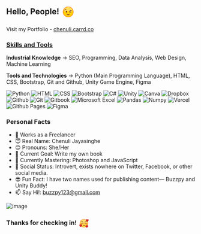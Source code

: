 ## Hello, People! <img align="center" src="https://raw.githubusercontent.com/heydrdev/devtools/main/emojis/telegram/winking-face.gif" width="38" />

Visit my Portfolio - [chenuli.carrd.co](https://chenuli.carrd.co)
### <u> Skills and Tools </u>
**Industrial Knowledge** → SEO, Programming, Data Analysis, Web Design, Machine Learning

**Tools and Technologies** → Python (Main Programming Language), HTML, CSS, Bootstrap, Git and Github, Unity Game Engine, Figma


![Python](https://img.shields.io/badge/-Python-3776AB?&style=for-the-badge&logo=python&logoColor=yellow)
![HTML](https://img.shields.io/badge/-html5-E34F26?&style=for-the-badge&logo=html5&logoColor=white)
![CSS](https://img.shields.io/badge/-css3-1572B6?&style=for-the-badge&logo=css3&logoColor=white)
![Bootstrap](https://img.shields.io/badge/bootstrap-7952B3?&style=for-the-badge&logo=bootstrap&logoColor=white)
![C#](https://img.shields.io/badge/-C%20Sharp-C5D8FF?&style=for-the-badge&logo=c%20sharp&logoColor=239120)
![Unity](https://img.shields.io/badge/-Unity-000000?&style=for-the-badge&logo=unity&logoColor=white)
![Canva](https://img.shields.io/badge/canva-00C4CC?&style=for-the-badge&logo=canva&logoColor=black)
![Dropbox](https://img.shields.io/badge/dropbox-0061FF?&style=for-the-badge&logo=dropbox&logoColor=black)
![Github](https://img.shields.io/badge/github-181719?&style=for-the-badge&logo=github&logoColor=white)
![Git](https://img.shields.io/badge/git-F05032?&style=for-the-badge&logo=git&logoColor=black)
![Gitbook](https://img.shields.io/badge/gitbook-0061FF?&style=for-the-badge&logo=gitbook&logoColor=black)
![Microsoft Excel](https://img.shields.io/badge/microsoftexcel-217346?&style=for-the-badge&logo=microsoftexcel&logoColor=black)
![Pandas](https://img.shields.io/badge/pandas-150458?&style=for-the-badge&logo=pandas&logoColor=white)
![Numpy](https://img.shields.io/badge/numpy-013243?&style=for-the-badge&logo=numpy&logoColor=cyan)
![Vercel](https://img.shields.io/badge/vercel-black?&style=for-the-badge&logo=vercel&logoColor=cyan)
![Github Pages](https://img.shields.io/badge/githubpages-222222?&style=for-the-badge&logo=githubpages&logoColor=white)
![Figma](https://img.shields.io/badge/figma-red?&style=for-the-badge&logo=figma&logoColor=white)

### Personal Facts


- 💼 Works as a Freelancer
- 😇 Real Name: Chenuli Jayasinghe
- 😊 Pronouns: She/Her
- 🎯 Current Goal: Write my own book
- 🌱 Currently Mastering: Photoshop and JavaScript
- 🏡 Social Status: Introvert, exists nowhere on Twitter, Facebook, or other social media.
- 😎 Fun Fact: I have two names used for publishing content— Buzzpy and Unity Buddy!
- 📫 Say Hi!: [buzzpy123@gmail.com](mailto:buzzpy123@gmail.com)


 ![image](https://github.com/Buzzpy/Buzzpy/assets/112791625/2e375c32-7dcc-4563-bbdf-0747a8382431)
 


### Thanks for checking in!  <img align="center" src="https://raw.githubusercontent.com/heydrdev/devtools/main/emojis/telegram/smiling-face-with-hearts.gif" width="30" />
<!---
Buzzpy/Buzzpy is a ✨ special ✨ repository because its `README.md` (this file) appears on your GitHub profile.
You can click the Preview link to take a look at your changes.
--->
